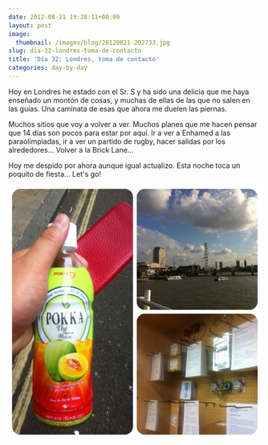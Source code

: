 ```yaml
---
date: 2012-08-21 19:28:11+00:00
layout: post
image:
  thumbnail: /images/blog/20120821-202733.jpg
slug: dia-32-londres-toma-de-contacto
title: 'Día 32: Londres, toma de contacto'
categories: day-by-day
---
```


Hoy en Londres he estado con el Sr. S y ha sido una delicia que me haya enseñado un montón de cosas, y muchas de ellas de las que no salen en las guías. Una caminata de esas que ahora me duelen las piernas.

Muchos sitios que voy a volver a ver. Muchos planes que me hacen pensar que 14 días son pocos para estar por aquí. Ir a ver a Enhamed a las paraolimpiadas, ir a ver un partido de rugby, hacer salidas por los alrededores... Volver a la Brick Lane...

Hoy me despido por ahora aunque igual actualizo. Esta noche toca un poquito de fiesta... Let's go!

[![20120821-202733.jpg](/images/blog/20120821-202733.jpg)](/images/blog/20120821-202733.jpg)
